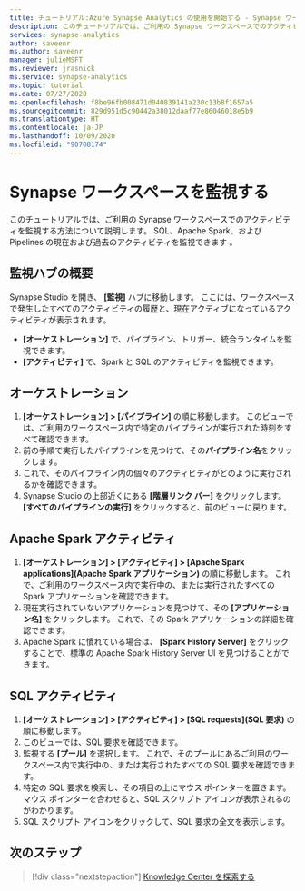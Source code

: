 ```yaml
---
title: チュートリアル:Azure Synapse Analytics の使用を開始する - Synapse ワークスペースを監視する
description: このチュートリアルでは、ご利用の Synapse ワークスペースでのアクティビティを監視する方法について説明します。
services: synapse-analytics
author: saveenr
ms.author: saveenr
manager: julieMSFT
ms.reviewer: jrasnick
ms.service: synapse-analytics
ms.topic: tutorial
ms.date: 07/27/2020
ms.openlocfilehash: f8be96fb008471d040839141a230c13b8f1657a5
ms.sourcegitcommit: 829d951d5c90442a38012daaf77e86046018e5b9
ms.translationtype: HT
ms.contentlocale: ja-JP
ms.lasthandoff: 10/09/2020
ms.locfileid: "90708174"
---
```

# <a name="monitor-your-synapse-workspace"></a>Synapse ワークスペースを監視する

このチュートリアルでは、ご利用の Synapse ワークスペースでのアクティビティを監視する方法について説明します。 SQL、Apache Spark、および Pipelines の現在および過去のアクティビティを監視できます 。 

## <a name="introduction-to-the-monitor-hub"></a>監視ハブの概要

Synapse Studio を開き、 **[監視]** ハブに移動します。 ここには、ワークスペースで発生したすべてのアクティビティの履歴と、現在アクティブになっているアクティビティが表示されます。 

* **[オーケストレーション]** で、パイプライン、トリガー、統合ランタイムを監視できます。
* **[アクティビティ]** で、Spark と SQL のアクティビティを監視できます。 

## <a name="orchestration"></a>オーケストレーション

1. **[オーケストレーション] > [パイプライン]** の順に移動します。 このビューでは、ご利用のワークスペース内で特定のパイプラインが実行された時刻をすべて確認できます。 
1. 前の手順で実行したパイプラインを見つけて、その**パイプライン名**をクリックします。
1. これで、そのパイプライン内の個々のアクティビティがどのように実行されるかを確認できます。
1. Synapse Studio の上部近くにある **[階層リンク バー]** をクリックします。 **[すべてのパイプラインの実行]** をクリックすると、前のビューに戻ります。

## <a name="apache-spark-activities"></a>Apache Spark アクティビティ

1. **[オーケストレーション] > [アクティビティ] > [Apache Spark applications]\(Apache Spark アプリケーション\)** の順に移動します。 これで、ご利用のワークスペース内で実行中の、または実行されたすべての Spark アプリケーションを確認できます。
1. 現在実行されていないアプリケーションを見つけて、その **[アプリケーション名]** をクリックします。 これで、その Spark アプリケーションの詳細を確認できます。
1. Apache Spark に慣れている場合は、 **[Spark History Server]** をクリックすることで、標準の Apache Spark History Server UI を見つけることができます。

## <a name="sql-activities"></a>SQL アクティビティ

1. **[オーケストレーション] > [アクティビティ] > [SQL requests]\(SQL 要求\)** の順に移動します。
1. このビューでは、SQL 要求を確認できます。
1. 監視する **[プール]** を選択します。 これで、そのプールにあるご利用のワークスペース内で実行中の、または実行されたすべての SQL 要求を確認できます。
1. 特定の SQL 要求を検索し、その項目の上にマウス ポインターを置きます。 マウス ポインターを合わせると、SQL スクリプト アイコンが表示されるのがわかります。
1. SQL スクリプト アイコンをクリックして、SQL 要求の全文を表示します。

## <a name="next-steps"></a>次のステップ

> [!div class="nextstepaction"]
> [Knowledge Center を探索する](get-started-knowledge-center.md)
